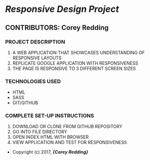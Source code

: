 # _Responsive Design Project_

## CONTRIBUTORS: **Corey Redding**

### PROJECT DESCRIPTION

1. A WEB APPLICATION THAT SHOWCASES UNDERSTANDING OF RESPONSIVE LAYOUTS
2. REPLICATE GOOGLE APPLICATION WITH RESPONSIVENESS
3. THE PAGE IS RESPONSIVE TO 3 DIFFERENT SCREEN SIZES

### TECHNOLOGIES USED
* HTML
* SASS
* GIT/GITHUB

### COMPLETE SET-UP INSTRUCTIONS
1. DOWNLOAD OR CLONE FROM GITHUB REPOSITORY
2. GO INTO FILE DIRECTORY
3. OPEN INDEX.HTML WITH BROWSER
4. VIEW APPLICATION AND TEST FOR RESPONSIVENESS

* Copyright (c) 2017, **_{Corey Redding}_**
